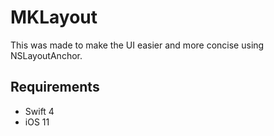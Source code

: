 # MKLayout

This was made to make the UI easier and more concise using NSLayoutAnchor.

## Requirements

- Swift 4
- iOS 11